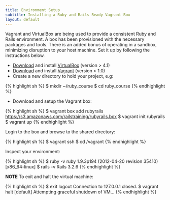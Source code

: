 ```yaml
---
title: Environment Setup
subtitle: Installing a Ruby and Rails Ready Vagrant Box
layout: default
---
```


Vagrant and VirtualBox are being used to provide a consistent Ruby and Rails environment. A box has been provisioned with the necessary packages and tools. There is an added bonus of operating in a sandbox, minimizing disruption to your host machine. Set it up by following the instructions below.

* [Download][vbd] and install [VirtualBox][vb] (version > 4.1)
* [Download][vd] and install [Vagrant][v] (version > 1.0)
* Create a new directory to hold your project, e.g:

{% highlight sh %}
$ mkdir ~/ruby_course
$ cd ruby_course
{% endhighlight %}

* Download and setup the Vagrant box:

{% highlight sh %}
$ vagrant box add rubyrails https://s3.amazonaws.com/railstraining/rubyrails.box
$ vagrant init rubyrails
$ vagrant up
{% endhighlight %}

Login to the box and browse to the shared directory:

{% highlight sh %}
$ vagrant ssh
$ cd /vagrant
{% endhighlight %}

Inspect your environment:

{% highlight sh %}
$ ruby -v
ruby 1.9.3p194 (2012-04-20 revision 35410) [x86_64-linux]
$ rails -v
Rails 3.2.6
{% endhighlight %}

**NOTE** To exit and halt the virtual machine:

{% highlight sh %}
$ exit
logout
Connection to 127.0.0.1 closed.
$ vagrant halt
[default] Attempting graceful shutdown of VM...
{% endhighlight %}


[vbd]: https://www.virtualbox.org/wiki/Downloads "Oracle VirtualBox Download Page"
[vb]: https://www.virtualbox.org/ "Oracle VirtualBox"
[v]: http://vagrantup.com/ "Vagrant"
[vd]: http://downloads.vagrantup.com/tags/v1.0.3 "Vagrant Download Page"

